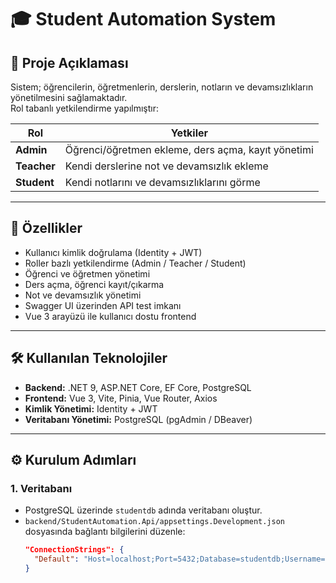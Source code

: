 # 🎓 Student Automation System
## 📌 Proje Açıklaması
Sistem; öğrencilerin, öğretmenlerin, derslerin, notların ve devamsızlıkların yönetilmesini sağlamaktadır.  
Rol tabanlı yetkilendirme yapılmıştır:  

| Rol      | Yetkiler |
|----------|----------|
| **Admin**    | Öğrenci/öğretmen ekleme, ders açma, kayıt yönetimi |
| **Teacher**  | Kendi derslerine not ve devamsızlık ekleme |
| **Student**  | Kendi notlarını ve devamsızlıklarını görme |

---

## 🚀 Özellikler
- Kullanıcı kimlik doğrulama (Identity + JWT)
- Roller bazlı yetkilendirme (Admin / Teacher / Student)
- Öğrenci ve öğretmen yönetimi
- Ders açma, öğrenci kayıt/çıkarma
- Not ve devamsızlık yönetimi
- Swagger UI üzerinden API test imkanı
- Vue 3 arayüzü ile kullanıcı dostu frontend

---

## 🛠️ Kullanılan Teknolojiler
- **Backend:** .NET 9, ASP.NET Core, EF Core, PostgreSQL
- **Frontend:** Vue 3, Vite, Pinia, Vue Router, Axios
- **Kimlik Yönetimi:** Identity + JWT
- **Veritabanı Yönetimi:** PostgreSQL (pgAdmin / DBeaver)

---

## ⚙️ Kurulum Adımları

### 1. Veritabanı
- PostgreSQL üzerinde `studentdb` adında veritabanı oluştur.  
- `backend/StudentAutomation.Api/appsettings.Development.json` dosyasında bağlantı bilgilerini düzenle:  
  ```json
  "ConnectionStrings": {
    "Default": "Host=localhost;Port=5432;Database=studentdb;Username=postgres;Password=postgres"
  }

